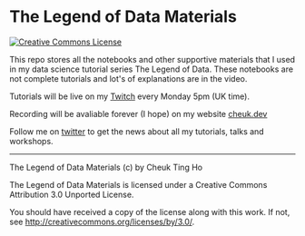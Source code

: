 # The Legend of Data Materials

<a rel="license" href="http://creativecommons.org/licenses/by/4.0/"><img alt="Creative Commons License" style="border-width:0" src="https://i.creativecommons.org/l/by/3.0/88x31.png" /></a>

This repo stores all the notebooks and other supportive materials that I used in my data science tutorial series The Legend of Data. These notebooks are not complete tutorials and lot's of explanations are in the video.

Tutorials will be live on my [Twitch](https://www.twitch.tv/cheukting_ho) every Monday 5pm (UK time).

Recording will be avaliable forever (I hope) on my website [cheuk.dev](https://cheuk.dev)

Follow me on [twitter](https://twitter.com/cheukting_ho) to get the news about all my tutorials, talks and workshops.

---

The Legend of Data Materials (c) by Cheuk Ting Ho

The Legend of Data Materials is licensed under a
Creative Commons Attribution 3.0 Unported License.

You should have received a copy of the license along with this
work.  If not, see <http://creativecommons.org/licenses/by/3.0/>.
